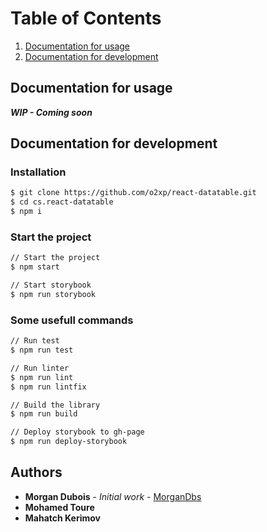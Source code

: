 # Table of Contents
1. [Documentation for usage](#documentation-for-usage)
2. [Documentation for development](#documentation-for-development)

## Documentation for usage

**_WIP - Coming soon_**

## Documentation for development

### Installation

```sh
$ git clone https://github.com/o2xp/react-datatable.git
$ cd cs.react-datatable
$ npm i
```

### Start the project

```sh
// Start the project
$ npm start

// Start storybook
$ npm run storybook
```

### Some usefull commands

```sh
// Run test
$ npm run test

// Run linter
$ npm run lint
$ npm run lintfix

// Build the library
$ npm run build

// Deploy storybook to gh-page
$ npm run deploy-storybook
```

## Authors

* **Morgan Dubois** - *Initial work* - [MorganDbs](https://github.com/MorganDbs)
* **Mohamed Toure**
* **Mahatch Kerimov**
